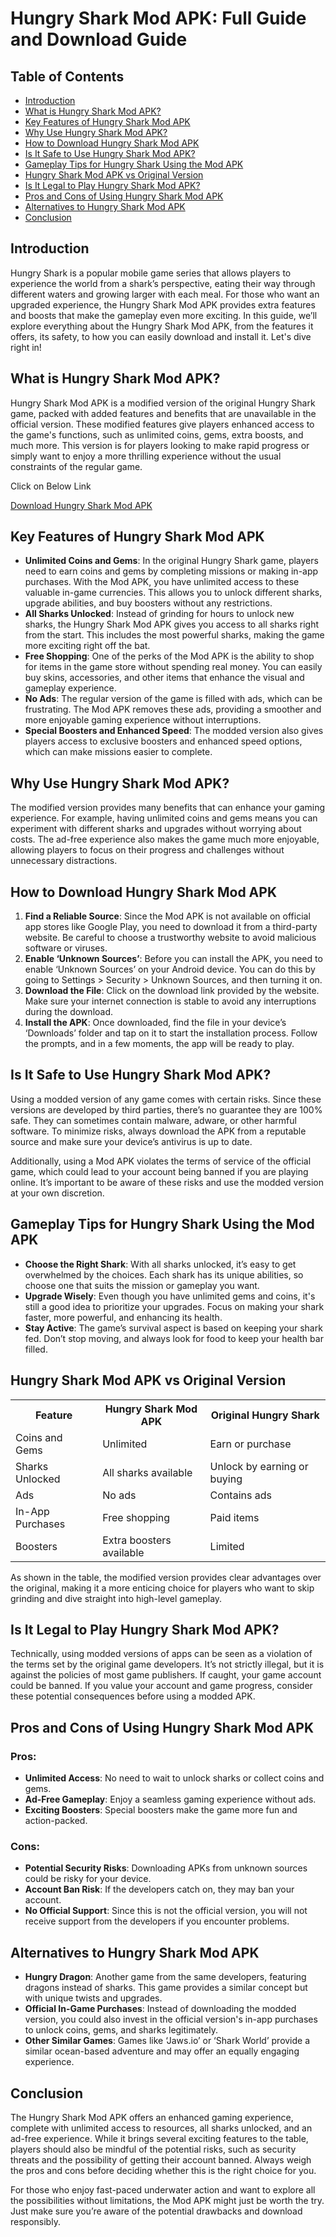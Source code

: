 <div class="container">
<h1>Hungry Shark Mod APK: Full Guide and Download Guide</h1>

<h2>Table of Contents</h2>
        <ul>
            <li><a href="#introduction">Introduction</a></li>
            <li><a href="#what-is-hungry-shark-mod-apk">What is Hungry Shark Mod APK?</a></li>
            <li><a href="#key-features">Key Features of Hungry Shark Mod APK</a></li>
            <li><a href="#why-use">Why Use Hungry Shark Mod APK?</a></li>
            <li><a href="#how-to-download">How to Download Hungry Shark Mod APK</a></li>
            <li><a href="#is-it-safe">Is It Safe to Use Hungry Shark Mod APK?</a></li>
            <li><a href="#gameplay-tips">Gameplay Tips for Hungry Shark Using the Mod APK</a></li>
            <li><a href="#comparison">Hungry Shark Mod APK vs Original Version</a></li>
            <li><a href="#is-it-legal">Is It Legal to Play Hungry Shark Mod APK?</a></li>
            <li><a href="#pros-cons">Pros and Cons of Using Hungry Shark Mod APK</a></li>
            <li><a href="#alternatives">Alternatives to Hungry Shark Mod APK</a></li>
            <li><a href="#conclusion">Conclusion</a></li>
        </ul>

<h2 id="introduction">Introduction</h2>
        <p>Hungry Shark is a popular mobile game series that allows players to experience the world from a shark’s perspective, eating their way through different waters and growing larger with each meal. For those who want an upgraded experience, the Hungry Shark Mod APK provides extra features and boosts that make the gameplay even more exciting. In this guide, we’ll explore everything about the Hungry Shark Mod APK, from the features it offers, its safety, to how you can easily download and install it. Let's dive right in!</p>

<h2 id="what-is-hungry-shark-mod-apk">What is Hungry Shark Mod APK?</h2>
        <p>Hungry Shark Mod APK is a modified version of the original Hungry Shark game, packed with added features and benefits that are unavailable in the official version. These modified features give players enhanced access to the game's functions, such as unlimited coins, gems, extra boosts, and much more. This version is for players looking to make rapid progress or simply want to enjoy a more thrilling experience without the usual constraints of the regular game.</p>

Click on Below Link
    
<a href="https://hungrysharkmodapk.org/" class="download-button">Download Hungry Shark Mod APK</a>
  

<h2 id="key-features">Key Features of Hungry Shark Mod APK</h2>
        <ul>
            <li><strong>Unlimited Coins and Gems</strong>: In the original Hungry Shark game, players need to earn coins and gems by completing missions or making in-app purchases. With the Mod APK, you have unlimited access to these valuable in-game currencies. This allows you to unlock different sharks, upgrade abilities, and buy boosters without any restrictions.</li>
            <li><strong>All Sharks Unlocked</strong>: Instead of grinding for hours to unlock new sharks, the Hungry Shark Mod APK gives you access to all sharks right from the start. This includes the most powerful sharks, making the game more exciting right off the bat.</li>
            <li><strong>Free Shopping</strong>: One of the perks of the Mod APK is the ability to shop for items in the game store without spending real money. You can easily buy skins, accessories, and other items that enhance the visual and gameplay experience.</li>
            <li><strong>No Ads</strong>: The regular version of the game is filled with ads, which can be frustrating. The Mod APK removes these ads, providing a smoother and more enjoyable gaming experience without interruptions.</li>
            <li><strong>Special Boosters and Enhanced Speed</strong>: The modded version also gives players access to exclusive boosters and enhanced speed options, which can make missions easier to complete.</li>
        </ul>
<h2 id="why-use">Why Use Hungry Shark Mod APK?</h2>
        <p>The modified version provides many benefits that can enhance your gaming experience. For example, having unlimited coins and gems means you can experiment with different sharks and upgrades without worrying about costs. The ad-free experience also makes the game much more enjoyable, allowing players to focus on their progress and challenges without unnecessary distractions.</p>

<h2 id="how-to-download">How to Download Hungry Shark Mod APK</h2>
        <ol>
            <li><strong>Find a Reliable Source</strong>: Since the Mod APK is not available on official app stores like Google Play, you need to download it from a third-party website. Be careful to choose a trustworthy website to avoid malicious software or viruses.</li>
            <li><strong>Enable ‘Unknown Sources’</strong>: Before you can install the APK, you need to enable ‘Unknown Sources’ on your Android device. You can do this by going to Settings > Security > Unknown Sources, and then turning it on.</li>
            <li><strong>Download the File</strong>: Click on the download link provided by the website. Make sure your internet connection is stable to avoid any interruptions during the download.</li>
            <li><strong>Install the APK</strong>: Once downloaded, find the file in your device’s ‘Downloads’ folder and tap on it to start the installation process. Follow the prompts, and in a few moments, the app will be ready to play.</li>
        </ol>

<h2 id="is-it-safe">Is It Safe to Use Hungry Shark Mod APK?</h2>
        <p>Using a modded version of any game comes with certain risks. Since these versions are developed by third parties, there’s no guarantee they are 100% safe. They can sometimes contain malware, adware, or other harmful software. To minimize risks, always download the APK from a reputable source and make sure your device’s antivirus is up to date.</p>
        <p>Additionally, using a Mod APK violates the terms of service of the official game, which could lead to your account being banned if you are playing online. It’s important to be aware of these risks and use the modded version at your own discretion.</p>

<h2 id="gameplay-tips">Gameplay Tips for Hungry Shark Using the Mod APK</h2>
        <ul>
            <li><strong>Choose the Right Shark</strong>: With all sharks unlocked, it’s easy to get overwhelmed by the choices. Each shark has its unique abilities, so choose one that suits the mission or gameplay you want.</li>
            <li><strong>Upgrade Wisely</strong>: Even though you have unlimited gems and coins, it's still a good idea to prioritize your upgrades. Focus on making your shark faster, more powerful, and enhancing its health.</li>
            <li><strong>Stay Active</strong>: The game’s survival aspect is based on keeping your shark fed. Don’t stop moving, and always look for food to keep your health bar filled.</li>
        </ul>

<h2 id="comparison">Hungry Shark Mod APK vs Original Version</h2>
        <table>
            <tr>
                <th>Feature</th>
                <th>Hungry Shark Mod APK</th>
                <th>Original Hungry Shark</th>
            </tr>
            <tr>
                <td>Coins and Gems</td>
                <td>Unlimited</td>
                <td>Earn or purchase</td>
            </tr>
            <tr>
                <td>Sharks Unlocked</td>
                <td>All sharks available</td>
                <td>Unlock by earning or buying</td>
            </tr>
            <tr>
                <td>Ads</td>
                <td>No ads</td>
                <td>Contains ads</td>
            </tr>
            <tr>
                <td>In-App Purchases</td>
                <td>Free shopping</td>
                <td>Paid items</td>
            </tr>
            <tr>
                <td>Boosters</td>
                <td>Extra boosters available</td>
                <td>Limited</td>
            </tr>
        </table>
        <p>As shown in the table, the modified version provides clear advantages over the original, making it a more enticing choice for players who want to skip grinding and dive straight into high-level gameplay.</p>

<h2 id="is-it-legal">Is It Legal to Play Hungry Shark Mod APK?</h2>
        <p>Technically, using modded versions of apps can be seen as a violation of the terms set by the original game developers. It’s not strictly illegal, but it is against the policies of most game publishers. If caught, your game account could be banned. If you value your account and game progress, consider these potential consequences before using a modded APK.</p>

<h2 id="pros-cons">Pros and Cons of Using Hungry Shark Mod APK</h2>
<h3>Pros:</h3>
        <ul>
            <li><strong>Unlimited Access</strong>: No need to wait to unlock sharks or collect coins and gems.</li>
            <li><strong>Ad-Free Gameplay</strong>: Enjoy a seamless gaming experience without ads.</li>
            <li><strong>Exciting Boosters</strong>: Special boosters make the game more fun and action-packed.</li>
        </ul>
        
<h3>Cons:</h3>
        <ul>
            <li><strong>Potential Security Risks</strong>: Downloading APKs from unknown sources could be risky for your device.</li>
            <li><strong>Account Ban Risk</strong>: If the developers catch on, they may ban your account.</li>
            <li><strong>No Official Support</strong>: Since this is not the official version, you will not receive support from the developers if you encounter problems.</li>
        </ul>
<h2 id="alternatives">Alternatives to Hungry Shark Mod APK</h2>
        <ul>
            <li><strong>Hungry Dragon</strong>: Another game from the same developers, featuring dragons instead of sharks. This game provides a similar concept but with unique twists and upgrades.</li>
            <li><strong>Official In-Game Purchases</strong>: Instead of downloading the modded version, you could also invest in the official version's in-app purchases to unlock coins, gems, and sharks legitimately.</li>
            <li><strong>Other Similar Games</strong>: Games like ‘Jaws.io’ or ‘Shark World’ provide a similar ocean-based adventure and may offer an equally engaging experience.</li>
        </ul>

<h2 id="conclusion">Conclusion</h2>
        <p>The Hungry Shark Mod APK offers an enhanced gaming experience, complete with unlimited access to resources, all sharks unlocked, and an ad-free experience. While it brings several exciting features to the table, players should also be mindful of the potential risks, such as security threats and the possibility of getting their account banned. Always weigh the pros and cons before deciding whether this is the right choice for you.</p>
        <p>For those who enjoy fast-paced underwater action and want to explore all the possibilities without limitations, the Mod APK might just be worth the try. Just make sure you’re aware of the potential drawbacks and download responsibly.</p>
    </div>

